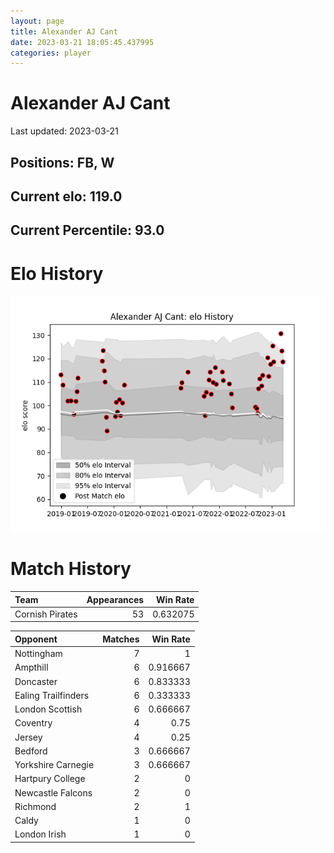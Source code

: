 ```yaml
---  
layout: page  
title: Alexander AJ Cant  
date: 2023-03-21 18:05:45.437995  
categories: player  
---
```

# Alexander AJ Cant


Last updated: 2023-03-21
## Positions: FB, W

## Current elo: 119.0

## Current Percentile: 93.0

# Elo History


![elo history](history_AlexanderAJCant.png)
# Match History


| Team            |   Appearances |   Win Rate |
|:----------------|--------------:|-----------:|
| Cornish Pirates |            53 |   0.632075 |

| Opponent            |   Matches |   Win Rate |
|:--------------------|----------:|-----------:|
| Nottingham          |         7 |   1        |
| Ampthill            |         6 |   0.916667 |
| Doncaster           |         6 |   0.833333 |
| Ealing Trailfinders |         6 |   0.333333 |
| London Scottish     |         6 |   0.666667 |
| Coventry            |         4 |   0.75     |
| Jersey              |         4 |   0.25     |
| Bedford             |         3 |   0.666667 |
| Yorkshire Carnegie  |         3 |   0.666667 |
| Hartpury College    |         2 |   0        |
| Newcastle Falcons   |         2 |   0        |
| Richmond            |         2 |   1        |
| Caldy               |         1 |   0        |
| London Irish        |         1 |   0        |